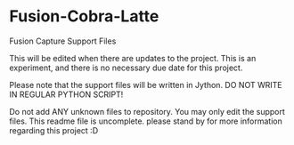 # Fusion-Cobra-Latte
Fusion Capture Support Files

This will be edited when there are updates to the project. This is an experiment, and there is no necessary due date for this project.

Please note that the support files will be written in Jython. DO NOT WRITE IN REGULAR PYTHON SCRIPT!

Do not add ANY unknown files to repository. You may only edit the support files. This readme file is uncomplete. please stand by for more information regarding this project :D
